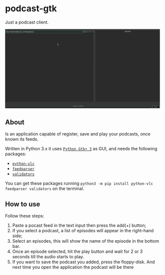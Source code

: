 # podcast-gtk
Just a podcast client.

![Demonstration](https://github.com/Felipe-Aquino/podcast-gtk/blob/master/demonstration.gif)

## About
Is an application capable of register, save and play your podcasts, once known its feeds.

Written in Python 3.x it uses [`Python Gtk+ 3`](http://python-gtk-3-tutorial.readthedocs.io/en/latest/) as GUI, and needs the following packages:

- [`python-vlc`](https://wiki.videolan.org/Python_bindings)
- [`feedparser`](http://pythonhosted.org/feedparser/)
- [`validators`](https://validators.readthedocs.io/en/latest/) 

You can get these packages running  `python3 -m pip install python-vlc feedparser validators` on the terminal.

## How to use
Follow these steps:

1.  Paste a pocast feed in the text input then press the add(+) button;
2.  If you select a podcast, a list of episodes will appear in the right-hand side;
3.  Select an episodes, this will show the name of the episode in the bottom bar.
4.  Once an episode selected, hit the play button and wait for 2 or 3 seconds till the audio starts to play.
5.  If you want to save the podcast you added, press the
floppy-disk. And next time you open the application the podcast will be there